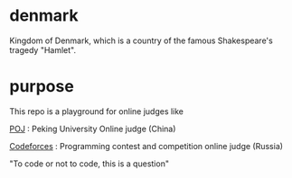 # denmark

Kingdom of Denmark, which is a country of the famous Shakespeare's tragedy "Hamlet".

# purpose

This repo is a playground for online judges like

[POJ](http://www.poj.org) : Peking University Online judge (China)

[Codeforces](http://www.codeforces.com) : Programming contest and competition online judge (Russia)

"To code or not to code, this is a question"
